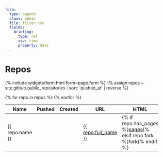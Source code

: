 ```yaml
---
form:
  type: append
  class: admin
  file: filter.csv
  fields:
    briefing:
      type: ref
      csv: time
      property: date
---
```

Repos
=====
{% include widgets/form.html form=page.form %}
{% assign repos = site.github.public_repositories | sort: 'pushed_at' | reverse %}
<table>
<thead><tr><th>Name</th><th>Pushed</th><th>Created</th><th>URL</th><th>HTML</th></tr></thead><tbody>{% for repo in repos %}
<tr><td><span title='{{ repo.description }}'>{{ repo.name }}</span></td><td><time datetime='{{ repo.pushed_at | date_to_rfc822 }}'></time></td><td><time datetime='{{ repo.created_at | date_to_rfc822 }}'></time></td><td><a href="{{ repo.html_url }}">{{ repo.full_name }}</a></td><td>{% if repo.has_pages %}<a href="https://{{ repo.owner.login }}.github.io/{{ repo.name }}">pages</a>{% elsif repo.fork %}fork{% endif %}</td></tr>
{% endfor %}</tbody>
</table>